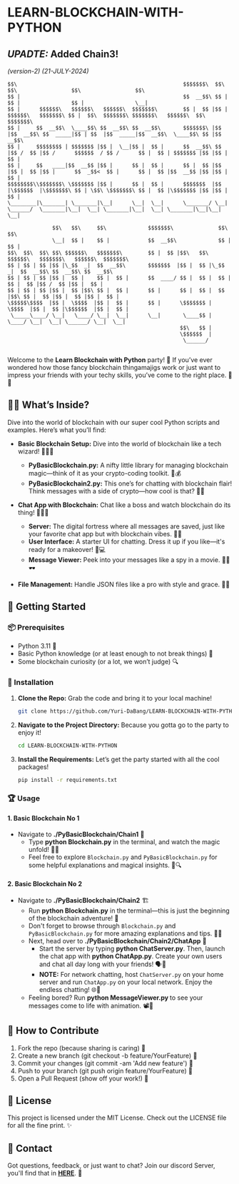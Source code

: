 # LEARN-BLOCKCHAIN-WITH-PYTHON 

## *UPADTE:* Added Chain3!

*(version-2) (21-JULY-2024)*

```
$$\                                                    $$$$$$$\  $$\                     $$\                 $$\                 $$\           
$$ |                                                   $$  __$$\ $$ |                    $$ |                $$ |                \__|          
$$ |      $$$$$$\   $$$$$$\   $$$$$$\  $$$$$$$\        $$ |  $$ |$$ | $$$$$$\   $$$$$$$\ $$ |  $$\  $$$$$$$\ $$$$$$$\   $$$$$$\  $$\ $$$$$$$\  
$$ |     $$  __$$\  \____$$\ $$  __$$\ $$  __$$\       $$$$$$$\ |$$ |$$  __$$\ $$  _____|$$ | $$  |$$  _____|$$  __$$\  \____$$\ $$ |$$  __$$\ 
$$ |     $$$$$$$$ | $$$$$$$ |$$ |  \__|$$ |  $$ |      $$  __$$\ $$ |$$ /  $$ |$$ /      $$$$$$  / $$ /      $$ |  $$ | $$$$$$$ |$$ |$$ |  $$ |
$$ |     $$   ____|$$  __$$ |$$ |      $$ |  $$ |      $$ |  $$ |$$ |$$ |  $$ |$$ |      $$  _$$<  $$ |      $$ |  $$ |$$  __$$ |$$ |$$ |  $$ |
$$$$$$$$\\$$$$$$$\ \$$$$$$$ |$$ |      $$ |  $$ |      $$$$$$$  |$$ |\$$$$$$  |\$$$$$$$\ $$ | \$$\ \$$$$$$$\ $$ |  $$ |\$$$$$$$ |$$ |$$ |  $$ |
\________|\_______| \_______|\__|      \__|  \__|      \_______/ \__| \______/  \_______|\__|  \__| \_______|\__|  \__| \_______|\__|\__|  \__|

              $$\   $$\     $$\             $$$$$$$\              $$\     $$\                           
              \__|  $$ |    $$ |            $$  __$$\             $$ |    $$ |                          
$$\  $$\  $$\ $$\ $$$$$$\   $$$$$$$\        $$ |  $$ |$$\   $$\ $$$$$$\   $$$$$$$\   $$$$$$\  $$$$$$$\  
$$ | $$ | $$ |$$ |\_$$  _|  $$  __$$\       $$$$$$$  |$$ |  $$ |\_$$  _|  $$  __$$\ $$  __$$\ $$  __$$\ 
$$ | $$ | $$ |$$ |  $$ |    $$ |  $$ |      $$  ____/ $$ |  $$ |  $$ |    $$ |  $$ |$$ /  $$ |$$ |  $$ |
$$ | $$ | $$ |$$ |  $$ |$$\ $$ |  $$ |      $$ |      $$ |  $$ |  $$ |$$\ $$ |  $$ |$$ |  $$ |$$ |  $$ |
\$$$$$\$$$$  |$$ |  \$$$$  |$$ |  $$ |      $$ |      \$$$$$$$ |  \$$$$  |$$ |  $$ |\$$$$$$  |$$ |  $$ |
 \_____\____/ \__|   \____/ \__|  \__|      \__|       \____$$ |   \____/ \__|  \__| \______/ \__|  \__|
                                                      $$\   $$ |                                        
                                                      \$$$$$$  |                                        
                                                       \______/
                                                       
 ```

Welcome to the **Learn Blockchain with Python** party! 🎉 If you’ve ever wondered how those fancy blockchain thingamajigs work or just want to impress your friends with your techy skills, you’ve come to the right place. 🎩✨

## 🕵️‍♂️ What’s Inside?

Dive into the world of blockchain with our super cool Python scripts and examples. Here’s what you’ll find:

- **Basic Blockchain Setup:** Dive into the world of blockchain like a tech wizard! 🧙‍♂️🔗
    - **PyBasicBlockchain.py:** A nifty little library for managing blockchain magic—think of it as your crypto-coding toolkit. 💼💰
    - **PyBasicBlockchain2.py:** This one’s for chatting with blockchain flair! Think messages with a side of crypto—how cool is that? 💬💎

- **Chat App with Blockchain:** Chat like a boss and watch blockchain do its thing! 🚀💬🔗
    - **Server:** The digital fortress where all messages are saved, just like your favorite chat app but with blockchain vibes. 🏰💬
    - **User Interface:** A starter UI for chatting. Dress it up if you like—it's ready for a makeover! 🎨💻
    - **Message Viewer:** Peek into your messages like a spy in a movie. 🕵️‍♂️🕶️

- **File Management:** Handle JSON files like a pro with style and grace. 📂✨

## 🚀 Getting Started

### 📦 Prerequisites

- Python 3.11 🐍
- Basic Python knowledge (or at least enough to not break things) 🧠
- Some blockchain curiosity (or a lot, we won’t judge) 🔍

### 🎉 Installation

1. **Clone the Repo:** Grab the code and bring it to your local machine!

    ```bash
    git clone https://github.com/Yuri-DaBang/LEARN-BLOCKCHAIN-WITH-PYTHON.git
    ```

2. **Navigate to the Project Directory:** Because you gotta go to the party to enjoy it!

    ```bash
    cd LEARN-BLOCKCHAIN-WITH-PYTHON
    ```

3. **Install the Requirements:** Let’s get the party started with all the cool packages!

    ```bash
    pip install -r requirements.txt
    ```

### 🏆 Usage

#### 1. **Basic Blockchain No 1**
- Navigate to **./PyBasicBlockchain/Chain1** 📂
    - Type **python Blockchain.py** in the terminal, and watch the magic unfold! 🎩✨
    - Feel free to explore `Blockchain.py` and `PyBasicBlockchain.py` for some helpful explanations and magical insights. 📜🔍

#### 2. **Basic Blockchain No 2**
- Navigate to **./PyBasicBlockchain/Chain2** 🏗️
    - Run **python Blockchain.py** in the terminal—this is just the beginning of the blockchain adventure! 🚀
    - Don't forget to browse through `Blockchain.py` and `PyBasicBlockchain.py` for more amazing explanations and tips. 📖🧠
    - Next, head over to **./PyBasicBlockchain/Chain2/ChatApp** 💬
        - Start the server by typing **python ChatServer.py**. Then, launch the chat app with **python ChatApp.py**. Create your own users and chat all day long with your friends! 🗣️🎉
        - **NOTE:** For network chatting, host `ChatServer.py` on your home server and run `ChatApp.py` on your local network. Enjoy the endless chatting! 🌐🎈
    - Feeling bored? Run **python MessageViewer.py <fileaddress>** to see your messages come to life with animation. 📽️🎨
 

## 👐 How to Contribute

1. Fork the repo (because sharing is caring) 🍴
2. Create a new branch (git checkout -b feature/YourFeature) 🌿
3. Commit your changes (git commit -am 'Add new feature') 💾
4. Push to your branch (git push origin feature/YourFeature) 🚀
5. Open a Pull Request (show off your work!) 💪

## 📜 License

This project is licensed under the MIT License. Check out the LICENSE file for all the fine print. ✨

## 📧 Contact

Got questions, feedback, or just want to chat? Join our discord Server, you'll find that in [**HERE**](https://discord.com/invite/dW6C5W9t). 💬

